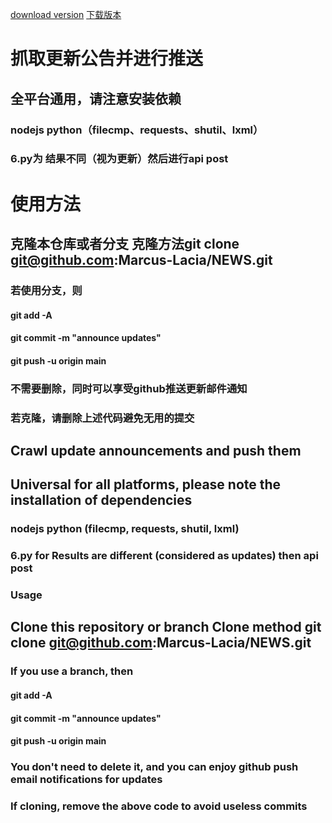 ﻿
[download version](https://github.com/Marcus-Lacia/NEWS/releases/tag/V1.0)
[下载版本](https://github.com/Marcus-Lacia/NEWS/releases/tag/V1.0)


# 抓取更新公告并进行推送
## 全平台通用，请注意安装依赖
### nodejs  python（filecmp、requests、shutil、lxml）
### 6.py为 结果不同（视为更新）然后进行api post
# 使用方法
## 克隆本仓库或者分支  克隆方法git clone git@github.com:Marcus-Lacia/NEWS.git
### 若使用分支，则

#### git add -A 
#### git commit -m "announce updates"
#### git push -u origin main
### 不需要删除，同时可以享受github推送更新邮件通知
### 若克隆，请删除上述代码避免无用的提交

## Crawl update announcements and push them
## Universal for all platforms, please note the installation of dependencies
### nodejs python (filecmp, requests, shutil, lxml)
### 6.py for Results are different (considered as updates) then api post
### Usage
## Clone this repository or branch Clone method git clone git@github.com:Marcus-Lacia/NEWS.git
### If you use a branch, then
#### git add -A 
#### git commit -m "announce updates"
#### git push -u origin main
### You don't need to delete it, and you can enjoy github push email notifications for updates
### If cloning, remove the above code to avoid useless commits




